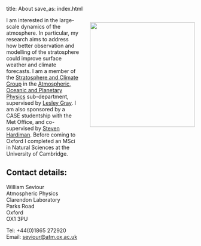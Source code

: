 title: About
save_as: index.html

<!-- <img src="/images/will.jpg" align="right" width="280"> -->

<img src="/images/will.jpg" width="280" style="float:right; margin: 1em 0 6em 2em;" />

I am interested in the large-scale dynamics of the atmosphere. In particular, my research aims to address how better observation and modelling of the stratosphere could improve surface weather and climate forecasts. I am a member of the [Stratosphere and Climate Group](http://www2.physics.ox.ac.uk/research/stratosphere-and-climate) in the [Atmospheric, Oceanic and Planetary Physics](http://www2.physics.ox.ac.uk/research/atmospheric-oceanic-and-planetary-physics) sub-department, supervised by [Lesley Gray](http://www2.physics.ox.ac.uk/contacts/people/grayl). I am also sponsored by a CASE studentship with the Met Office, and co-supervised by [Steven Hardiman](http://www.metoffice.gov.uk/research/our-scientists/climate-chemistry-ecosystems/steven-hardiman).  Before coming to Oxford I completed an MSci in Natural Sciences at the University of Cambridge.

## Contact details:

William Seviour  
Atmospheric Physics  
Clarendon Laboratory  
Parks Road  
Oxford  
OX1 3PU  

Tel: +44(0)1865 272920  
Email: <seviour@atm.ox.ac.uk>


